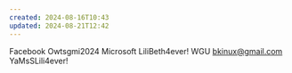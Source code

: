 ```yaml
---
created: 2024-08-16T10:43
updated: 2024-08-21T12:42
---
```

Facebook Owtsgmi2024
Microsoft LiliBeth4ever!
WGU bkinux@gmail.com YaMsSLili4ever!